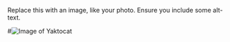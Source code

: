 Replace this with an image, like your photo. Ensure you include some alt-text.

#![Image of Yaktocat](https://octodex.github.com/images/yaktocat.png)
